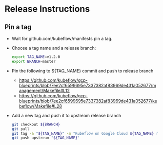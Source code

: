 # Release Instructions

## Pin a tag

- Wait for github.com/kubeflow/manifests pin a tag.

- Choose a tag name and a release branch:

  ```bash
  export TAG_NAME=v1.2.0
  export BRANCH=master
  ```

- Pin the following to ${TAG_NAME} commit and push to release branch

  - https://github.com/kubeflow/gcp-blueprints/blob/7ee2cf6599695e7337382af83969de431a052677/management/Makefile#L12
  - https://github.com/kubeflow/gcp-blueprints/blob/7ee2cf6599695e7337382af83969de431a052677/kubeflow/Makefile#L28

- Add a new tag and push it to upstream release branch

  ```bash
  git checkout ${BRANCH}
  git pull
  git tag -a "${TAG_NAME}" -m "Kubeflow on Google Cloud ${TAG_NAME} release"
  git push upstream "${TAG_NAME}"
  ```
